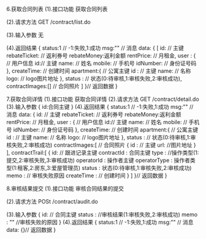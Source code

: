 6.获取合同列表
(1).接口功能
获取合同列表

(2).请求方法
GET /contract/list.do

(3).输入参数
无

(4).返回结果
{
	status:1 // -1:失败,1:成功
	msg:"" // 消息
	data: {
		[
			id: // 主键
			rebateTicket: // 返利券号
			rebateMoney:返利金额
			rentPrice: // 月租金,
			user : { // 用户信息
				id:// 主键
				name: // 姓名
				mobile: // 手机号
				idNumber: // 身份证号码
			},
			createTime: // 创建时间
			apartment:{ // 公寓主键
				id : // 主键
				name: // 名称
				logo: // logo图片地址
			},
			status : // 状态(0:待审核,1:审核失败,2:审核成功),
			contractImages:[] // 合同照片
		]
	}// 返回数据
}


7.获取合同详情
(1).接口功能
获取合同详情
(2).请求方法
GET /contract/detail.do
(3).输入参数
{
	id:合同主键
}
(4).返回结果
{
	status:1 // -1:失败,1:成功
	msg:"" // 消息
	data: {
		id: // 主键
		rebateTicket: // 返利券号
		rebateMoney:返利金额
		rentPrice: // 月租金,
		user : { // 用户信息
			id:// 主键
			name: // 姓名
			mobile: // 手机号
			idNumber: // 身份证号码
		},
		createTime: // 创建时间
		apartment:{ // 公寓主键
			id : // 主键
			name: // 名称
			logo: // logo图片地址
		},
		status : // 状态(0:待审核,1:审核失败,2:审核成功)
		contractImages:[ // 合同照片
			{
				id : // 主键
				url: //图片地址
			}
		],
		contractTrail:[
			{
				id: // 跟进记录主键
				contractId : 合同主键
				type : //操作类型(1:提交,2:审核失败,3:审核成功)
				operatorId : 操作者主键
				operatorType : 操作者类型(1:租客,2:房东,3:爱屋管理员)
				status : 状态(0:待审核,1:审核失败,2:审核成功)
				memo : // 审核失败原因
				createTime : // 创建时间
			}
		]
	}// 返回数据
}

8.审核结果提交
(1).接口功能
审核合同结果的提交

(2).请求方法
POSt /contract/audit.do

(3).输入参数
{
	id: // 合同主键
	status : //审核结果(1:审核失败,2:审核成功)
	memo : "" //审核失败的原因
}
(4).返回结果
{
	status:1 // -1:失败,1:成功
	msg:"" // 消息
	data: {}// 返回数据
}
